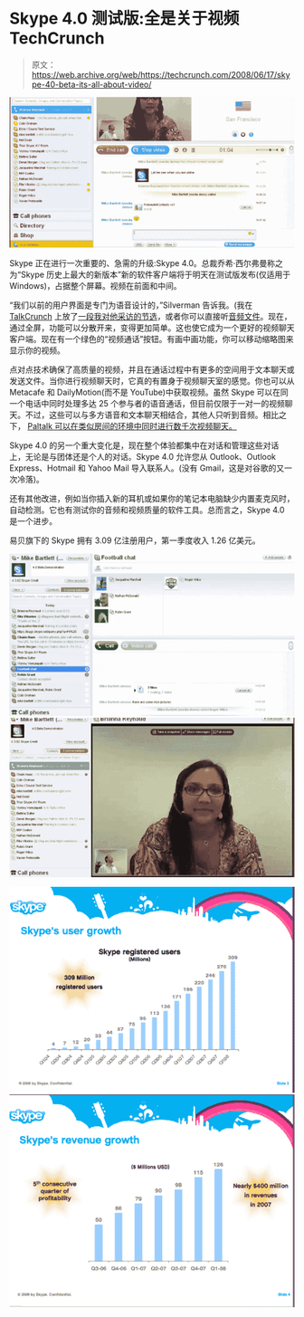 # Skype 4.0 测试版:全是关于视频 TechCrunch

> 原文：<https://web.archive.org/web/https://techcrunch.com/2008/06/17/skype-40-beta-its-all-about-video/>

[![](img/15d80c276db108b14f47f40a4d05e600.png "skype-video-chat")](https://web.archive.org/web/20230217061308/https://techcrunch.com/wp-content/uploads/2008/06/skype-video-chat.png)

Skype 正在进行一次重要的、急需的升级:Skype 4.0。总裁乔希·西尔弗曼称之为“Skype 历史上最大的新版本”新的软件客户端将于明天在测试版发布(仅适用于 Windows)，占据整个屏幕。视频在前面和中间。

“我们以前的用户界面是专门为语音设计的，”Silverman 告诉我。(我在 [TalkCrunch](https://web.archive.org/web/20230217061308/http://www.talkcrunch.com/) 上放了[一段我对他采访的节选](https://web.archive.org/web/20230217061308/http://www.talkcrunch.com/2008/06/17/skype-40-interview-with-president-josh-silverman/)，或者你可以直接听[音频文件](https://web.archive.org/web/20230217061308/https://techcrunch.com/wp-content/uploads/2008/06/skype_interview.mp3)。现在，通过全屏，功能可以分散开来，变得更加简单。这也使它成为一个更好的视频聊天客户端。现在有一个绿色的“视频通话”按钮。有画中画功能，你可以移动缩略图来显示你的视频。

点对点技术确保了高质量的视频，并且在通话过程中有更多的空间用于文本聊天或发送文件。当你进行视频聊天时，它真的有置身于视频聊天室的感觉。你也可以从 Metacafe 和 DailyMotion(而不是 YouTube)中获取视频。虽然 Skype 可以在同一个电话中同时处理多达 25 个参与者的语音通话，但目前仅限于一对一的视频聊天。不过，这些可以与多方语音和文本聊天相结合，其他人只听到音频。相比之下， [Paltalk 可以在类似房间的环境中同时进行数千次视频聊天。](https://web.archive.org/web/20230217061308/https://techcrunch.com/2008/06/10/paltalk-brings-its-massive-multiperson-video-chat-to-the-web/)

Skype 4.0 的另一个重大变化是，现在整个体验都集中在对话和管理这些对话上，无论是与团体还是个人的对话。Skype 4.0 允许您从 Outlook、Outlook Express、Hotmail 和 Yahoo Mail 导入联系人。(没有 Gmail，这是对谷歌的又一次冷落)。

还有其他改进，例如当你插入新的耳机或如果你的笔记本电脑缺少内置麦克风时，自动检测。它也有测试你的音频和视频质量的软件工具。总而言之，Skype 4.0 是一个进步。

易贝旗下的 Skype 拥有 3.09 亿注册用户，第一季度收入 1.26 亿美元。

[![](img/535e4f9ecf3afc434974ee3d5d08c20d.png "skype-group-screen picture") ](https://web.archive.org/web/20230217061308/https://techcrunch.com/wp-content/uploads/2008/06/skype-group-screen.png) [ ![](img/99cf35083eafc06d9ae62f0472110eb7.png "skype-video-big")](https://web.archive.org/web/20230217061308/https://techcrunch.com/wp-content/uploads/2008/06/skype-video-big.png)

[![](img/120690f85d4c130ce5f5b03bb1da33f9.png "skype-users-slide")](https://web.archive.org/web/20230217061308/https://techcrunch.com/wp-content/uploads/2008/06/skype-users-slide.png)[![](img/2adac6426ddd42c551fc3de82e0f1e29.png "skype-rev-slide")](https://web.archive.org/web/20230217061308/https://techcrunch.com/wp-content/uploads/2008/06/skype-rev-slide.png)